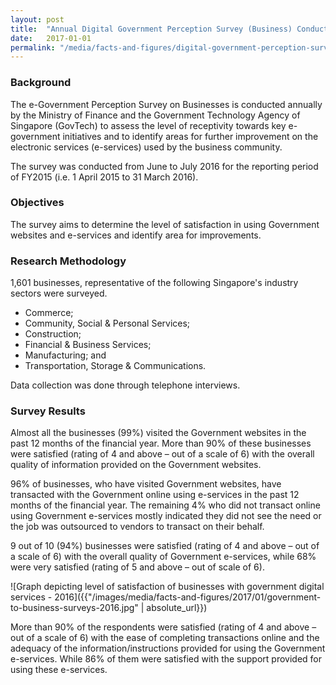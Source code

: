```yaml
---
layout: post
title:  "Annual Digital Government Perception Survey (Business) Conducted in 2016"
date:   2017-01-01
permalink: "/media/facts-and-figures/digital-government-perception-survey-business-2016"
---
```


### **Background**

The e-Government Perception Survey on Businesses is conducted annually by the Ministry of Finance and the Government Technology Agency of Singapore (GovTech) to assess the level of receptivity towards key e-government initiatives and to identify areas for further improvement on the electronic services (e-services) used by the business community.

The survey was conducted from June to July 2016 for the reporting period of FY2015 (i.e. 1 April 2015 to 31 March 2016).

### **Objectives**

The survey aims to determine the level of satisfaction in using Government websites and e-services and identify area for improvements.

### **Research Methodology**

1,601 businesses, representative of the following Singapore's industry sectors were surveyed.

* Commerce;
* Community, Social & Personal Services;
* Construction;
* Financial & Business Services;
* Manufacturing; and
* Transportation, Storage & Communications.

Data collection was done through telephone interviews.

### **Survey Results**

Almost all the businesses (99%) visited the Government websites in the past 12 months of the financial year. More than 90% of these businesses were satisfied (rating of 4 and above – out of a scale of 6) with the overall quality of information provided on the Government websites.

96% of businesses, who have visited Government websites, have transacted with the Government online using e-services in the past 12 months of the financial year. The remaining 4% who did not transact online using Government e-services mostly indicated they did not see the need or the job was outsourced to vendors to transact on their behalf.

9 out of 10 (94%) businesses were satisfied (rating of 4 and above – out of a scale of 6) with the overall quality of Government e-services, while 68% were very satisfied (rating of 5 and above – out of scale of 6).

![Graph depicting level of satisfaction of businesses with government digital services - 2016]({{"/images/media/facts-and-figures/2017/01/government-to-business-surveys-2016.jpg" | absolute_url}})

More than 90% of the respondents were satisfied (rating of 4 and above – out of a scale of 6) with the ease of completing transactions online and the adequacy of the information/instructions provided for using the Government e-services. While 86% of them were satisfied with the support provided for using these e-services.